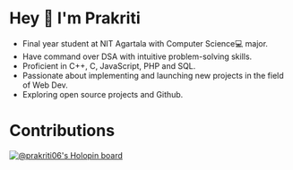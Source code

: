 # Hey 👋 I'm Prakriti

- Final year student at NIT Agartala with Computer Science💻 major.
- Have command over DSA with intuitive problem-solving skills. 
- Proficient in C++, C, JavaScript, PHP and SQL. 
- Passionate about implementing and launching new projects in the field of Web Dev.
- Exploring open source projects and Github.

<!--
**prakriti06/prakriti06** is a ✨ _special_ ✨ repository because its `README.md` (this file) appears on your GitHub profile.

Here are some ideas to get you started:

- 🔭 I’m currently working on ...
- 🌱 I’m currently learning ...
- 👯 I’m looking to collaborate on ...
- 🤔 I’m looking for help with ...
- 💬 Ask me about ...
- 📫 How to reach me: ...
- 😄 Pronouns: ...
- ⚡ Fun fact: ...
-->




# Contributions
[![@prakriti06's Holopin board](https://holopin.me/prakriti06)](https://holopin.io/@prakriti06)
